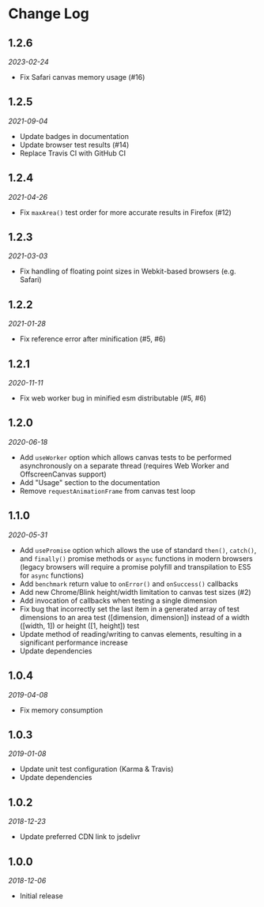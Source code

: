 # Change Log

## 1.2.6

*2023-02-24*

- Fix Safari canvas memory usage (#16)

## 1.2.5

*2021-09-04*

- Update badges in documentation
- Update browser test results (#14)
- Replace Travis CI with GitHub CI

## 1.2.4

*2021-04-26*

- Fix `maxArea()` test order for more accurate results in Firefox (#12)

## 1.2.3

*2021-03-03*

- Fix handling of floating point sizes in Webkit-based browsers (e.g. Safari)

## 1.2.2

*2021-01-28*

- Fix reference error after minification (#5, #6)

## 1.2.1

*2020-11-11*

- Fix web worker bug in minified esm distributable (#5, #6)

## 1.2.0

*2020-06-18*

- Add `useWorker` option which allows canvas tests to be performed asynchronously on a separate thread (requires Web Worker and OffscreenCanvas support)
- Add "Usage" section to the documentation
- Remove `requestAnimationFrame` from canvas test loop

## 1.1.0

*2020-05-31*

- Add `usePromise` option which allows the use of standard `then()`, `catch()`, and `finally()` promise methods or `async` functions in modern browsers (legacy browsers will require a promise polyfill and transpilation to ES5 for `async` functions)
- Add `benchmark` return value to `onError()` and `onSuccess()` callbacks
- Add new Chrome/Blink height/width limitation to canvas test sizes (#2)
- Add invocation of callbacks when testing a single dimension
- Fix bug that incorrectly set the last item in a generated array of test dimensions to an area test ([dimension, dimension]) instead of a width ([width, 1]) or height ([1, height]) test
- Update method of reading/writing to canvas elements, resulting in a significant performance increase
- Update dependencies

## 1.0.4

*2019-04-08*

- Fix memory consumption

## 1.0.3

*2019-01-08*

- Update unit test configuration (Karma & Travis)
- Update dependencies

## 1.0.2

*2018-12-23*

- Update preferred CDN link to jsdelivr

## 1.0.0

*2018-12-06*

- Initial release
